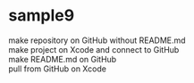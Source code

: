 # sample9
make repository on GitHub without README.md  
make project on Xcode and connect to GitHub  
make README.md on GitHub  
pull from GitHub on Xcode
